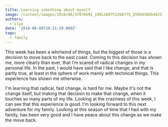```yaml
---
title: Learning something about myself
image: /content/images/2018/08/37876691_1901260753266775_2599436854625304576_n.jpg
authors:
  - ilya
date: '2018-08-08T20:31:29.000Z'
tags:
  - family
---
```

This week has been a whirlwind of things, but the biggest of those is a decision
to move back to the east coast. Coming to this decision has shown me, more
clearly than ever, that I'm scared of radical changes in my personal life. In
the past, I would have said that I like change, and that is partly true, at
least in the sphere of work mainly with technical things. This experience has
shown me otherwise.

I'm learning that radical, fast change, is hard for me. Maybe it's not the
change itself, but making that decision to make that change, when it touches so
many parts of my life. Looking at the craziness of this week, I can see that
this experience is good. I'm looking forward to this next adventure for my
family. Looking at this season of time that I had with my family, has been very
good and I have peace about this change as we make the move back.